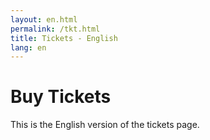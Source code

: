 ```yaml
---
layout: en.html
permalink: /tkt.html
title: Tickets - English
lang: en
---
```

# Buy Tickets
This is the English version of the tickets page.
